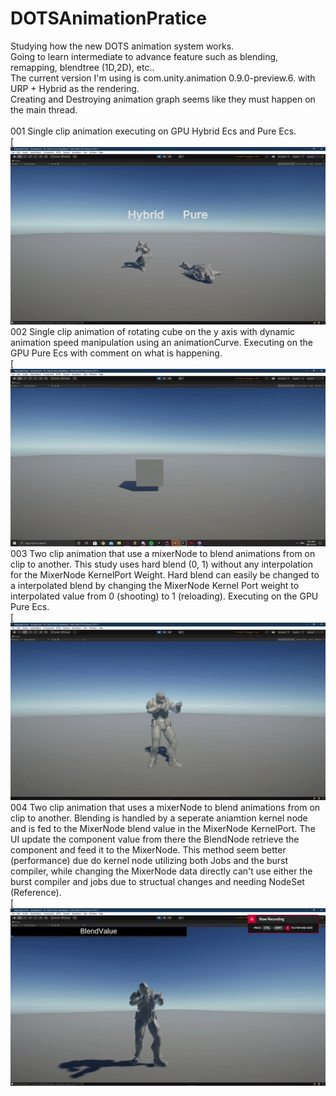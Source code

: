# DOTSAnimationPratice
Studying how the new DOTS animation system works.
<br/>
Going to learn intermediate to advance feature such as blending, remapping, blendtree (1D,2D), etc..
<br/>
The current version I'm using is com.unity.animation  0.9.0-preview.6. 
with URP + Hybrid as the rendering.
<br/>
Creating and Destroying animation graph seems like they must happen on the main thread.
<br/>
<br/>
001 Single clip animation executing on GPU Hybrid Ecs and Pure Ecs. 
<br/>
[![me](https://github.com/KDahir247/DOTSAnimationPratice/blob/main/Assets/Gif/001.gif)
<br/>
002 Single clip animation of rotating cube on the y axis with dynamic animation speed manipulation using an animationCurve. Executing on the GPU Pure Ecs with comment on what is happening.
<br/>
[![me](https://github.com/KDahir247/DOTSAnimationPratice/blob/main/Assets/Gif/002.gif)
<br/>
003 Two clip animation that use a mixerNode to blend animations from on clip to another. This study uses hard blend (0, 1) without any interpolation for the MixerNode KernelPort Weight. Hard blend can easily be changed to a interpolated blend by changing the MixerNode Kernel Port weight to interpolated value from 0 (shooting) to 1 (reloading). Executing on the GPU Pure Ecs.
<br/>
[![me](https://github.com/KDahir247/DOTSAnimationPratice/blob/main/Assets/Gif/003.gif)
<br/>
004 Two clip animation that uses a mixerNode to blend animations from on clip to another. Blending is handled by a seperate aniamtion kernel node and is fed to the MixerNode blend value in the MixerNode KernelPort. The UI update the component value from there the BlendNode retrieve the component and feed it to the MixerNode. This method seem better (performance) due do kernel node utilizing both Jobs and the burst compiler, while changing the MixerNode data directly can't use either the burst compiler and jobs due to structual changes and needing NodeSet (Reference).
<br/>
[![me](https://github.com/KDahir247/DOTSAnimationPratice/blob/main/Assets/Gif/004.gif)

